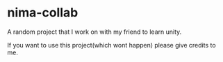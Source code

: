 # nima-collab
A random project that I work on with my friend to learn unity.

If you want to use this project(which wont happen) please give credits to me.
